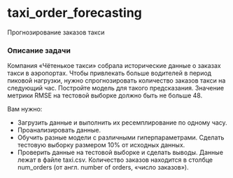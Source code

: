 # taxi_order_forecasting
Прогнозирование заказов такси

### Описание задачи
Компания «Чётенькое такси» собрала исторические данные о заказах такси в аэропортах. 
Чтобы привлекать больше водителей в период пиковой нагрузки, нужно спрогнозировать количество заказов такси на следующий час. 
Постройте модель для такого предсказания.
Значение метрики RMSE на тестовой выборке должно быть не больше 48.

Вам нужно:
- Загрузить данные и выполнить их ресемплирование по одному часу.
- Проанализировать данные.
- Обучить разные модели с различными гиперпараметрами. Сделать тестовую выборку размером 10% от исходных данных.
- Проверить данные на тестовой выборке и сделать выводы.
Данные лежат в файле taxi.csv. Количество заказов находится в столбце num_orders (от англ. number of orders, «число заказов»).
